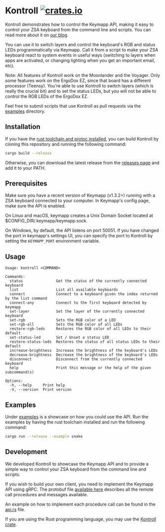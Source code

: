 # Kontroll [![crates.io](https://img.shields.io/crates/v/kontroll.svg)](https://crates.io/crates/kontroll)

Kontroll demonstrates how to control the Keymapp API, making it easy to control your ZSA keyboard from the command line and scripts. You can read more about it on [our blog](https://blog.zsa.io/introducing-kontroll/).

You can use it to switch layers and control the keyboard's RGB and status LEDs programmatically via Keymapp. Call it from a script to make your ZSA keyboard react to system events in useful ways (switching to layers when apps are activated, or changing lighting when you get an important email, etc).

Note: All features of Kontroll work on the Moonlander and the Voyager. Only some features work on the ErgoDox EZ, since that board has a different processor (Teensy). You're able to use Kontroll to switch layers (which is really the crucial bit) and to set the status LEDs, but you will not be able to control the RGB LEDs of the ErgoDox EZ.

Feel free to submit scripts that use Kontroll as pull requests via the [examples](examples/) directory.

## Installation

If you have the [rust toolchain and protoc installed](/dependencies.md), you can build Kontroll by cloning this repository and running the following command:

```bash
cargo build --release
```

Otherwise, you can download the latest release from the [releases page](https://github.com/zsa/kontroll/releases) and add it to your PATH.

## Prerequisites

Make sure you have a recent version of Keymapp (v1.3.2+) running with a ZSA keyboard connected to your computer. In Keymapp's config page, make sure the API is enabled.

On Linux and macOS, keymapp creates a Unix Domain Socket located at $CONFIG_DIR/.keymapp/keymapp.sock.

On Windows, by default, the API listens on port 50051. If you have changed the port in keymapp's settings UI, you can specify the port to Kontroll by setting the `KEYMAPP_PORT` environment variable.

## Usage

```cli
Usage: kontroll <COMMAND>

Commands:
  status               Get the status of the currently connected keyboard
  list                 List all available keyboards
  connect              Connect to a keyboard given the index returned by the list command
  connect-any          Connect to the first keyboard detected by keymapp
  set-layer            Set the layer of the currently connected keyboard
  set-rgb              Sets the RGB color of a LED
  set-rgb-all          Sets the RGB color of all LEDs
  restore-rgb-leds     Restores the RGB color of all LEDs to their default
  set-status-led       Set / Unset a status LED
  restore-status-leds  Restores the status of all status LEDs to their default
  increase-brightness  Increase the brightness of the keyboard's LEDs
  decrease-brightness  Decrease the brightness of the keyboard's LEDs
  disconnect           Disconnect from the currently connected keyboard
  help                 Print this message or the help of the given subcommand(s)

Options:
  -h, --help     Print help
  -V, --version  Print version
```

## Examples

Under [examples](/examples/README.md) is a showcase on how you could use the API.
Run the examples by having the rust toolchain installed and run the following command:

```bash
cargo run --release --example snake
```

## Development

We developed Kontroll to showcase the Keymapp API and to provide a simple way to control your ZSA keyboard from the command line and scripts.

If you wish to build your own client, you need to implement the Keymapp API using gRPC. The protobuf file [available here](proto/keymapp.proto) describes all the remote call procedures and messages available.

An example on how to implement each procedure call can be found in the [api.rs](src/api.rs) file.

If you are using the Rust programming language, you may use the [Kontroll crate](https://crates.io/crates/kontroll).
